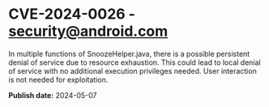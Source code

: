 # CVE-2024-0026 - security@android.com

In multiple functions of SnoozeHelper.java, there is a possible persistent denial of service due to resource exhaustion. This could lead to local denial of service with no additional execution privileges needed. User interaction is not needed for exploitation.

**Publish date:** 2024-05-07
